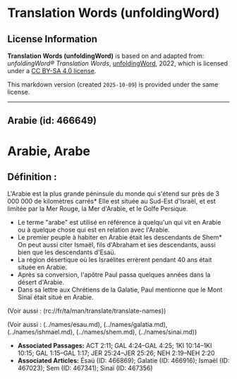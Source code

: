 # Translation Words (unfoldingWord)

## License Information

**Translation Words (unfoldingWord)** is based on and adapted from: _unfoldingWord® Translation Words_, [unfoldingWord](https://unfoldingword.org/utw), 2022, which is licensed under a [CC BY-SA 4.0 license](https://creativecommons.org/licenses/by-sa/4.0/legalcode.en).

This markdown version (created `2025-10-09`) is provided under the same license.



--------------------------------

## Arabie (id: 466649)

Arabie, Arabe
=============

Définition :
------------

L'Arabie est la plus grande péninsule du monde qui s'étend sur près de 3 000 000 de kilomètres carrés\* Elle est située au Sud\-Est d'Israël, et est limitée par la Mer Rouge, la Mer d'Arabie, et le Golfe Persique.

* Le terme "arabe" est utilisé en référence à quelqu'un qui vit en Arabie ou à quelque chose qui est en relation avec l'Arabie.
* Le premier peuple à habiter en Arabie était les descendants de Shem\* On peut aussi citer Ismaël, fils d'Abraham et ses descendants, aussi bien que les descendants d'Esaü.
* La région désertique où les Israélites errèrent pendant 40 ans était située en Arabie.
* Après sa conversion, l'apôtre Paul passa quelques années dans la désert d'Arabie.
* Dans sa lettre aux Chrétiens de la Galatie, Paul mentionne que le Mont Sinaï était situé en Arabie.

(Voir aussi : (rc://fr/ta/man/translate/translate\-names))

(Voir aussi : (../names/esau.md), (../names/galatia.md), (../names/ishmael.md), (../names/shem.md), (../names/sinai.md))

* **Associated Passages:** ACT 2:11; GAL 4:24–GAL 4:25; 1KI 10:14–1KI 10:15; GAL 1:15–GAL 1:17; JER 25:24–JER 25:26; NEH 2:19–NEH 2:20
* **Associated Articles:** Ésaü (ID: 466869); Galatie (ID: 466916); Ismaël (ID: 467023); Sem (ID: 467341); Sinaï (ID: 467356)

